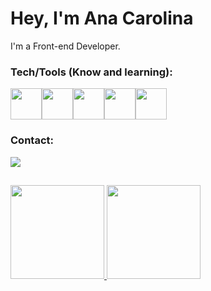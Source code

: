 # Hey, I'm Ana Carolina

I'm a Front-end Developer. 

### Tech/Tools (Know and learning):
<img width="50" src="https://cdn.jsdelivr.net/gh/devicons/devicon/icons/html5/html5-plain-wordmark.svg" /><img width="50" src="https://cdn.jsdelivr.net/gh/devicons/devicon/icons/css3/css3-plain-wordmark.svg" /><img width="50" src="https://cdn.jsdelivr.net/gh/devicons/devicon/icons/javascript/javascript-plain.svg" /><img width="50" src="https://cdn.jsdelivr.net/gh/devicons/devicon/icons/figma/figma-original.svg" /><img width="50" src="https://cdn.jsdelivr.net/gh/devicons/devicon/icons/react/react-original.svg" />

### Contact:
<div>
<a href="https://www.linkedin.com/in/ana-carolina-d-sanches/" target="_blank"><img loading="lazy" src="https://img.shields.io/badge/-LinkedIn-%230077B5?style=for-the-badge&logo=linkedin&logoColor=white" target="_blank"></a>   
</div>

##
<div>
<a href="https://github.com/seu-usuário-aqui">
<img loading="lazy" height="150em" src="https://github-readme-stats.vercel.app/api/top-langs/?username=AnaCarol2001&layout=compact&langs_count=7&theme=midnight-purple"/>
<img loading="lazy" height="150em" src="https://github-readme-stats.vercel.app/api?username=AnaCarol2001&show_icons=true&theme=midnight-purple&include_all_commits=true&count_private=true"/>
</div>

<!--
**AnaCarol2001/AnaCarol2001** is a ✨ _special_ ✨ repository because its `README.md` (this file) appears on your GitHub profile.

Here are some ideas to get you started:


- 👯 I’m looking to collaborate on ...
- 🤔 I’m looking for help with ...
- 💬 Ask me about ...
- 📫 How to reach me: ...
- 😄 Pronouns: ...
- ⚡ Fun fact: ...
-->

